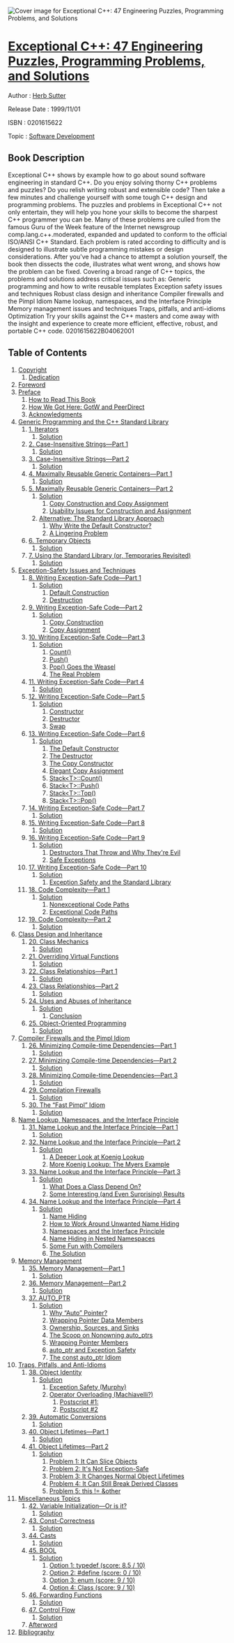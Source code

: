 ![Cover image for Exceptional C++: 47 Engineering Puzzles, Programming Problems, and Solutions](https://imgdetail.ebookreading.net/cover/cover/software_development/EB0201615622.jpg)

[Exceptional C++: 47 Engineering Puzzles, Programming Problems, and Solutions](https://ebookreading.net/view/book/Exceptional+C%2B%2B%3A+47+Engineering+Puzzles%2C+Programming+Problems%2C+and+Solutions-EB0201615622_1.html "Exceptional C++: 47 Engineering Puzzles, Programming Problems, and Solutions")
====================================================================================================================

Author : [Herb Sutter](https://ebookreading.net/search/author/Herb+Sutter)

Release Date : 1999/11/01

ISBN : 0201615622

Topic : [Software Development](https://ebookreading.net/search/category/software-development)

Book Description
-----------------

Exceptional C++ shows by example how to go about sound software engineering in standard C++. Do you enjoy solving thorny C++ problems and puzzles? Do you relish writing robust and extensible code? Then take a few minutes and challenge yourself with some tough C++ design and programming problems.
The puzzles and problems in Exceptional C++ not only entertain, they will help you hone your skills to become the sharpest C++ programmer you can be. Many of these problems are culled from the famous Guru of the Week feature of the Internet newsgroup comp.lang.c++.moderated, expanded and updated to conform to the official ISO/ANSI C++ Standard.
Each problem is rated according to difficulty and is designed to illustrate subtle programming mistakes or design considerations. After you've had a chance to attempt a solution yourself, the book then dissects the code, illustrates what went wrong, and shows how the problem can be fixed. Covering a broad range of C++ topics, the problems and solutions address critical issues such as:
Generic programming and how to write reusable templates
Exception safety issues and techniques
Robust class design and inheritance
Compiler firewalls and the Pimpl Idiom
Name lookup, namespaces, and the Interface Principle
Memory management issues and techniques
Traps, pitfalls, and anti-idioms
Optimization
Try your skills against the C++ masters and come away with the insight and experience to create more efficient, effective, robust, and portable C++ code.
 0201615622B04062001
              
Table of Contents
-----------------

1. [Copyright](https://ebookreading.net/view/book/Exceptional+C%2B%2B%3A+47+Engineering+Puzzles%2C+Programming+Problems%2C+and+Solutions-EB0201615622_1.html)
    1. [Dedication](https://ebookreading.net/view/book/Exceptional+C%2B%2B%3A+47+Engineering+Puzzles%2C+Programming+Problems%2C+and+Solutions-EB0201615622_1.html#ded01)
1. [Foreword](https://ebookreading.net/view/book/Exceptional+C%2B%2B%3A+47+Engineering+Puzzles%2C+Programming+Problems%2C+and+Solutions-EB0201615622_2.html)
1. [Preface](https://ebookreading.net/view/book/Exceptional+C%2B%2B%3A+47+Engineering+Puzzles%2C+Programming+Problems%2C+and+Solutions-EB0201615622_3.html)
    1. [How to Read This Book](https://ebookreading.net/view/book/Exceptional+C%2B%2B%3A+47+Engineering+Puzzles%2C+Programming+Problems%2C+and+Solutions-EB0201615622_3.html#fmlev1sec1)
    1. [How We Got Here: GotW and PeerDirect](https://ebookreading.net/view/book/Exceptional+C%2B%2B%3A+47+Engineering+Puzzles%2C+Programming+Problems%2C+and+Solutions-EB0201615622_3.html#fmlev1sec3)
    1. [Acknowledgments](https://ebookreading.net/view/book/Exceptional+C%2B%2B%3A+47+Engineering+Puzzles%2C+Programming+Problems%2C+and+Solutions-EB0201615622_3.html#fmlev1sec4)
1. [Generic Programming and the C++ Standard Library](https://ebookreading.net/view/book/Exceptional+C%2B%2B%3A+47+Engineering+Puzzles%2C+Programming+Problems%2C+and+Solutions-EB0201615622_4.html)
    1. [1. Iterators](https://ebookreading.net/view/book/Exceptional+C%2B%2B%3A+47+Engineering+Puzzles%2C+Programming+Problems%2C+and+Solutions-EB0201615622_5.html)
        1. [Solution](https://ebookreading.net/view/book/Exceptional+C%2B%2B%3A+47+Engineering+Puzzles%2C+Programming+Problems%2C+and+Solutions-EB0201615622_5.html#ch01lev1sec1)
    1. [2. Case-Insensitive Strings—Part 1](https://ebookreading.net/view/book/Exceptional+C%2B%2B%3A+47+Engineering+Puzzles%2C+Programming+Problems%2C+and+Solutions-EB0201615622_6.html)
        1. [Solution](https://ebookreading.net/view/book/Exceptional+C%2B%2B%3A+47+Engineering+Puzzles%2C+Programming+Problems%2C+and+Solutions-EB0201615622_6.html#ch02lev1sec1)
    1. [3. Case-Insensitive Strings—Part 2](https://ebookreading.net/view/book/Exceptional+C%2B%2B%3A+47+Engineering+Puzzles%2C+Programming+Problems%2C+and+Solutions-EB0201615622_7.html)
        1. [Solution](https://ebookreading.net/view/book/Exceptional+C%2B%2B%3A+47+Engineering+Puzzles%2C+Programming+Problems%2C+and+Solutions-EB0201615622_7.html#ch03lev1sec1)
    1. [4. Maximally Reusable Generic Containers—Part 1](https://ebookreading.net/view/book/Exceptional+C%2B%2B%3A+47+Engineering+Puzzles%2C+Programming+Problems%2C+and+Solutions-EB0201615622_8.html)
        1. [Solution](https://ebookreading.net/view/book/Exceptional+C%2B%2B%3A+47+Engineering+Puzzles%2C+Programming+Problems%2C+and+Solutions-EB0201615622_8.html#ch04lev1sec1)
    1. [5. Maximally Reusable Generic Containers—Part 2](https://ebookreading.net/view/book/Exceptional+C%2B%2B%3A+47+Engineering+Puzzles%2C+Programming+Problems%2C+and+Solutions-EB0201615622_9.html)
        1. [Solution](https://ebookreading.net/view/book/Exceptional+C%2B%2B%3A+47+Engineering+Puzzles%2C+Programming+Problems%2C+and+Solutions-EB0201615622_9.html#ch05lev1sec1)
            1. [Copy Construction and Copy Assignment](https://ebookreading.net/view/book/Exceptional+C%2B%2B%3A+47+Engineering+Puzzles%2C+Programming+Problems%2C+and+Solutions-EB0201615622_9.html#ch05lev2sec1)
            1. [Usability Issues for Construction and Assignment](https://ebookreading.net/view/book/Exceptional+C%2B%2B%3A+47+Engineering+Puzzles%2C+Programming+Problems%2C+and+Solutions-EB0201615622_9.html#ch05lev2sec2)
        1. [Alternative: The Standard Library Approach](https://ebookreading.net/view/book/Exceptional+C%2B%2B%3A+47+Engineering+Puzzles%2C+Programming+Problems%2C+and+Solutions-EB0201615622_9.html#ch05lev1sec2)
            1. [Why Write the Default Constructor?](https://ebookreading.net/view/book/Exceptional+C%2B%2B%3A+47+Engineering+Puzzles%2C+Programming+Problems%2C+and+Solutions-EB0201615622_9.html#ch05lev2sec3)
            1. [A Lingering Problem](https://ebookreading.net/view/book/Exceptional+C%2B%2B%3A+47+Engineering+Puzzles%2C+Programming+Problems%2C+and+Solutions-EB0201615622_9.html#ch05lev2sec4)
    1. [6. Temporary Objects](https://ebookreading.net/view/book/Exceptional+C%2B%2B%3A+47+Engineering+Puzzles%2C+Programming+Problems%2C+and+Solutions-EB0201615622_10.html)
        1. [Solution](https://ebookreading.net/view/book/Exceptional+C%2B%2B%3A+47+Engineering+Puzzles%2C+Programming+Problems%2C+and+Solutions-EB0201615622_10.html#ch06lev1sec1)
    1. [7. Using the Standard Library (or, Temporaries Revisited)](https://ebookreading.net/view/book/Exceptional+C%2B%2B%3A+47+Engineering+Puzzles%2C+Programming+Problems%2C+and+Solutions-EB0201615622_11.html)
        1. [Solution](https://ebookreading.net/view/book/Exceptional+C%2B%2B%3A+47+Engineering+Puzzles%2C+Programming+Problems%2C+and+Solutions-EB0201615622_11.html#ch07lev1sec1)
1. [Exception-Safety Issues and Techniques](https://ebookreading.net/view/book/Exceptional+C%2B%2B%3A+47+Engineering+Puzzles%2C+Programming+Problems%2C+and+Solutions-EB0201615622_12.html)
    1. [8. Writing Exception-Safe Code—Part 1](https://ebookreading.net/view/book/Exceptional+C%2B%2B%3A+47+Engineering+Puzzles%2C+Programming+Problems%2C+and+Solutions-EB0201615622_13.html)
        1. [Solution](https://ebookreading.net/view/book/Exceptional+C%2B%2B%3A+47+Engineering+Puzzles%2C+Programming+Problems%2C+and+Solutions-EB0201615622_13.html#ch08lev1sec1)
            1. [Default Construction](https://ebookreading.net/view/book/Exceptional+C%2B%2B%3A+47+Engineering+Puzzles%2C+Programming+Problems%2C+and+Solutions-EB0201615622_13.html#ch08lev2sec1)
            1. [Destruction](https://ebookreading.net/view/book/Exceptional+C%2B%2B%3A+47+Engineering+Puzzles%2C+Programming+Problems%2C+and+Solutions-EB0201615622_13.html#ch08lev2sec2)
    1. [9. Writing Exception-Safe Code—Part 2](https://ebookreading.net/view/book/Exceptional+C%2B%2B%3A+47+Engineering+Puzzles%2C+Programming+Problems%2C+and+Solutions-EB0201615622_14.html)
        1. [Solution](https://ebookreading.net/view/book/Exceptional+C%2B%2B%3A+47+Engineering+Puzzles%2C+Programming+Problems%2C+and+Solutions-EB0201615622_14.html#ch09lev1sec1)
            1. [Copy Construction](https://ebookreading.net/view/book/Exceptional+C%2B%2B%3A+47+Engineering+Puzzles%2C+Programming+Problems%2C+and+Solutions-EB0201615622_14.html#ch09lev2sec1)
            1. [Copy Assignment](https://ebookreading.net/view/book/Exceptional+C%2B%2B%3A+47+Engineering+Puzzles%2C+Programming+Problems%2C+and+Solutions-EB0201615622_14.html#ch09lev2sec2)
    1. [10. Writing Exception-Safe Code—Part 3](https://ebookreading.net/view/book/Exceptional+C%2B%2B%3A+47+Engineering+Puzzles%2C+Programming+Problems%2C+and+Solutions-EB0201615622_15.html)
        1. [Solution](https://ebookreading.net/view/book/Exceptional+C%2B%2B%3A+47+Engineering+Puzzles%2C+Programming+Problems%2C+and+Solutions-EB0201615622_15.html#ch10lev1sec1)
            1. [Count()](https://ebookreading.net/view/book/Exceptional+C%2B%2B%3A+47+Engineering+Puzzles%2C+Programming+Problems%2C+and+Solutions-EB0201615622_15.html#ch10lev2sec1)
            1. [Push()](https://ebookreading.net/view/book/Exceptional+C%2B%2B%3A+47+Engineering+Puzzles%2C+Programming+Problems%2C+and+Solutions-EB0201615622_15.html#ch10lev2sec2)
            1. [Pop() Goes the Weasel](https://ebookreading.net/view/book/Exceptional+C%2B%2B%3A+47+Engineering+Puzzles%2C+Programming+Problems%2C+and+Solutions-EB0201615622_15.html#ch10lev2sec3)
            1. [The Real Problem](https://ebookreading.net/view/book/Exceptional+C%2B%2B%3A+47+Engineering+Puzzles%2C+Programming+Problems%2C+and+Solutions-EB0201615622_15.html#ch10lev2sec4)
    1. [11. Writing Exception-Safe Code—Part 4](https://ebookreading.net/view/book/Exceptional+C%2B%2B%3A+47+Engineering+Puzzles%2C+Programming+Problems%2C+and+Solutions-EB0201615622_16.html)
        1. [Solution](https://ebookreading.net/view/book/Exceptional+C%2B%2B%3A+47+Engineering+Puzzles%2C+Programming+Problems%2C+and+Solutions-EB0201615622_16.html#ch11lev1sec1)
    1. [12. Writing Exception-Safe Code—Part 5](https://ebookreading.net/view/book/Exceptional+C%2B%2B%3A+47+Engineering+Puzzles%2C+Programming+Problems%2C+and+Solutions-EB0201615622_17.html)
        1. [Solution](https://ebookreading.net/view/book/Exceptional+C%2B%2B%3A+47+Engineering+Puzzles%2C+Programming+Problems%2C+and+Solutions-EB0201615622_17.html#ch12lev1sec1)
            1. [Constructor](https://ebookreading.net/view/book/Exceptional+C%2B%2B%3A+47+Engineering+Puzzles%2C+Programming+Problems%2C+and+Solutions-EB0201615622_17.html#ch12lev2sec1)
            1. [Destructor](https://ebookreading.net/view/book/Exceptional+C%2B%2B%3A+47+Engineering+Puzzles%2C+Programming+Problems%2C+and+Solutions-EB0201615622_17.html#ch12lev2sec2)
            1. [Swap](https://ebookreading.net/view/book/Exceptional+C%2B%2B%3A+47+Engineering+Puzzles%2C+Programming+Problems%2C+and+Solutions-EB0201615622_17.html#ch12lev2sec3)
    1. [13. Writing Exception-Safe Code—Part 6](https://ebookreading.net/view/book/Exceptional+C%2B%2B%3A+47+Engineering+Puzzles%2C+Programming+Problems%2C+and+Solutions-EB0201615622_18.html)
        1. [Solution](https://ebookreading.net/view/book/Exceptional+C%2B%2B%3A+47+Engineering+Puzzles%2C+Programming+Problems%2C+and+Solutions-EB0201615622_18.html#ch13lev1sec1)
            1. [The Default Constructor](https://ebookreading.net/view/book/Exceptional+C%2B%2B%3A+47+Engineering+Puzzles%2C+Programming+Problems%2C+and+Solutions-EB0201615622_18.html#ch13lev2sec1)
            1. [The Destructor](https://ebookreading.net/view/book/Exceptional+C%2B%2B%3A+47+Engineering+Puzzles%2C+Programming+Problems%2C+and+Solutions-EB0201615622_18.html#ch13lev2sec2)
            1. [The Copy Constructor](https://ebookreading.net/view/book/Exceptional+C%2B%2B%3A+47+Engineering+Puzzles%2C+Programming+Problems%2C+and+Solutions-EB0201615622_18.html#ch13lev2sec3)
            1. [Elegant Copy Assignment](https://ebookreading.net/view/book/Exceptional+C%2B%2B%3A+47+Engineering+Puzzles%2C+Programming+Problems%2C+and+Solutions-EB0201615622_18.html#ch13lev2sec4)
            1. [Stack&lt;T&gt;::Count()](https://ebookreading.net/view/book/Exceptional+C%2B%2B%3A+47+Engineering+Puzzles%2C+Programming+Problems%2C+and+Solutions-EB0201615622_18.html#ch13lev2sec5)
            1. [Stack&lt;T&gt;::Push()](https://ebookreading.net/view/book/Exceptional+C%2B%2B%3A+47+Engineering+Puzzles%2C+Programming+Problems%2C+and+Solutions-EB0201615622_18.html#ch13lev2sec6)
            1. [Stack&lt;T&gt;::Top()](https://ebookreading.net/view/book/Exceptional+C%2B%2B%3A+47+Engineering+Puzzles%2C+Programming+Problems%2C+and+Solutions-EB0201615622_18.html#ch13lev2sec7)
            1. [Stack&lt;T&gt;::Pop()](https://ebookreading.net/view/book/Exceptional+C%2B%2B%3A+47+Engineering+Puzzles%2C+Programming+Problems%2C+and+Solutions-EB0201615622_18.html#ch13lev2sec8)
    1. [14. Writing Exception-Safe Code—Part 7](https://ebookreading.net/view/book/Exceptional+C%2B%2B%3A+47+Engineering+Puzzles%2C+Programming+Problems%2C+and+Solutions-EB0201615622_19.html)
        1. [Solution](https://ebookreading.net/view/book/Exceptional+C%2B%2B%3A+47+Engineering+Puzzles%2C+Programming+Problems%2C+and+Solutions-EB0201615622_19.html#ch14lev1sec1)
    1. [15. Writing Exception-Safe Code—Part 8](https://ebookreading.net/view/book/Exceptional+C%2B%2B%3A+47+Engineering+Puzzles%2C+Programming+Problems%2C+and+Solutions-EB0201615622_20.html)
        1. [Solution](https://ebookreading.net/view/book/Exceptional+C%2B%2B%3A+47+Engineering+Puzzles%2C+Programming+Problems%2C+and+Solutions-EB0201615622_20.html#ch15lev1sec1)
    1. [16. Writing Exception-Safe Code—Part 9](https://ebookreading.net/view/book/Exceptional+C%2B%2B%3A+47+Engineering+Puzzles%2C+Programming+Problems%2C+and+Solutions-EB0201615622_21.html)
        1. [Solution](https://ebookreading.net/view/book/Exceptional+C%2B%2B%3A+47+Engineering+Puzzles%2C+Programming+Problems%2C+and+Solutions-EB0201615622_21.html#ch16lev1sec1)
            1. [Destructors That Throw and Why They&#39;re Evil](https://ebookreading.net/view/book/Exceptional+C%2B%2B%3A+47+Engineering+Puzzles%2C+Programming+Problems%2C+and+Solutions-EB0201615622_21.html#ch16lev2sec1)
            1. [Safe Exceptions](https://ebookreading.net/view/book/Exceptional+C%2B%2B%3A+47+Engineering+Puzzles%2C+Programming+Problems%2C+and+Solutions-EB0201615622_21.html#ch16lev2sec2)
    1. [17. Writing Exception-Safe Code—Part 10](https://ebookreading.net/view/book/Exceptional+C%2B%2B%3A+47+Engineering+Puzzles%2C+Programming+Problems%2C+and+Solutions-EB0201615622_22.html)
        1. [Solution](https://ebookreading.net/view/book/Exceptional+C%2B%2B%3A+47+Engineering+Puzzles%2C+Programming+Problems%2C+and+Solutions-EB0201615622_22.html#ch17lev1sec1)
            1. [Exception Safety and the Standard Library](https://ebookreading.net/view/book/Exceptional+C%2B%2B%3A+47+Engineering+Puzzles%2C+Programming+Problems%2C+and+Solutions-EB0201615622_22.html#ch17lev2sec1)
    1. [18. Code Complexity—Part 1](https://ebookreading.net/view/book/Exceptional+C%2B%2B%3A+47+Engineering+Puzzles%2C+Programming+Problems%2C+and+Solutions-EB0201615622_23.html)
        1. [Solution](https://ebookreading.net/view/book/Exceptional+C%2B%2B%3A+47+Engineering+Puzzles%2C+Programming+Problems%2C+and+Solutions-EB0201615622_23.html#ch18lev1sec1)
            1. [Nonexceptional Code Paths](https://ebookreading.net/view/book/Exceptional+C%2B%2B%3A+47+Engineering+Puzzles%2C+Programming+Problems%2C+and+Solutions-EB0201615622_23.html#ch18lev2sec1)
            1. [Exceptional Code Paths](https://ebookreading.net/view/book/Exceptional+C%2B%2B%3A+47+Engineering+Puzzles%2C+Programming+Problems%2C+and+Solutions-EB0201615622_23.html#ch18lev2sec2)
    1. [19. Code Complexity—Part 2](https://ebookreading.net/view/book/Exceptional+C%2B%2B%3A+47+Engineering+Puzzles%2C+Programming+Problems%2C+and+Solutions-EB0201615622_24.html)
        1. [Solution](https://ebookreading.net/view/book/Exceptional+C%2B%2B%3A+47+Engineering+Puzzles%2C+Programming+Problems%2C+and+Solutions-EB0201615622_24.html#ch19lev1sec1)
1. [Class Design and Inheritance](https://ebookreading.net/view/book/Exceptional+C%2B%2B%3A+47+Engineering+Puzzles%2C+Programming+Problems%2C+and+Solutions-EB0201615622_25.html)
    1. [20. Class Mechanics](https://ebookreading.net/view/book/Exceptional+C%2B%2B%3A+47+Engineering+Puzzles%2C+Programming+Problems%2C+and+Solutions-EB0201615622_26.html)
        1. [Solution](https://ebookreading.net/view/book/Exceptional+C%2B%2B%3A+47+Engineering+Puzzles%2C+Programming+Problems%2C+and+Solutions-EB0201615622_26.html#ch20lev1sec1)
    1. [21. Overriding Virtual Functions](https://ebookreading.net/view/book/Exceptional+C%2B%2B%3A+47+Engineering+Puzzles%2C+Programming+Problems%2C+and+Solutions-EB0201615622_27.html)
        1. [Solution](https://ebookreading.net/view/book/Exceptional+C%2B%2B%3A+47+Engineering+Puzzles%2C+Programming+Problems%2C+and+Solutions-EB0201615622_27.html#ch21lev1sec1)
    1. [22. Class Relationships—Part 1](https://ebookreading.net/view/book/Exceptional+C%2B%2B%3A+47+Engineering+Puzzles%2C+Programming+Problems%2C+and+Solutions-EB0201615622_28.html)
        1. [Solution](https://ebookreading.net/view/book/Exceptional+C%2B%2B%3A+47+Engineering+Puzzles%2C+Programming+Problems%2C+and+Solutions-EB0201615622_28.html#ch22lev1sec1)
    1. [23. Class Relationships—Part 2](https://ebookreading.net/view/book/Exceptional+C%2B%2B%3A+47+Engineering+Puzzles%2C+Programming+Problems%2C+and+Solutions-EB0201615622_29.html)
        1. [Solution](https://ebookreading.net/view/book/Exceptional+C%2B%2B%3A+47+Engineering+Puzzles%2C+Programming+Problems%2C+and+Solutions-EB0201615622_29.html#ch23lev1sec1)
    1. [24. Uses and Abuses of Inheritance](https://ebookreading.net/view/book/Exceptional+C%2B%2B%3A+47+Engineering+Puzzles%2C+Programming+Problems%2C+and+Solutions-EB0201615622_30.html)
        1. [Solution](https://ebookreading.net/view/book/Exceptional+C%2B%2B%3A+47+Engineering+Puzzles%2C+Programming+Problems%2C+and+Solutions-EB0201615622_30.html#ch24lev1sec1)
            1. [Conclusion](https://ebookreading.net/view/book/Exceptional+C%2B%2B%3A+47+Engineering+Puzzles%2C+Programming+Problems%2C+and+Solutions-EB0201615622_30.html#ch24lev2sec1)
    1. [25. Object-Oriented Programming](https://ebookreading.net/view/book/Exceptional+C%2B%2B%3A+47+Engineering+Puzzles%2C+Programming+Problems%2C+and+Solutions-EB0201615622_31.html)
        1. [Solution](https://ebookreading.net/view/book/Exceptional+C%2B%2B%3A+47+Engineering+Puzzles%2C+Programming+Problems%2C+and+Solutions-EB0201615622_31.html#ch25lev1sec1)
1. [Compiler Firewalls and the Pimpl Idiom](https://ebookreading.net/view/book/Exceptional+C%2B%2B%3A+47+Engineering+Puzzles%2C+Programming+Problems%2C+and+Solutions-EB0201615622_32.html)
    1. [26. Minimizing Compile-time Dependencies—Part 1](https://ebookreading.net/view/book/Exceptional+C%2B%2B%3A+47+Engineering+Puzzles%2C+Programming+Problems%2C+and+Solutions-EB0201615622_33.html)
        1. [Solution](https://ebookreading.net/view/book/Exceptional+C%2B%2B%3A+47+Engineering+Puzzles%2C+Programming+Problems%2C+and+Solutions-EB0201615622_33.html#ch26lev1sec1)
    1. [27. Minimizing Compile-time Dependencies—Part 2](https://ebookreading.net/view/book/Exceptional+C%2B%2B%3A+47+Engineering+Puzzles%2C+Programming+Problems%2C+and+Solutions-EB0201615622_34.html)
        1. [Solution](https://ebookreading.net/view/book/Exceptional+C%2B%2B%3A+47+Engineering+Puzzles%2C+Programming+Problems%2C+and+Solutions-EB0201615622_34.html#ch27lev1sec1)
    1. [28. Minimizing Compile-time Dependencies—Part 3](https://ebookreading.net/view/book/Exceptional+C%2B%2B%3A+47+Engineering+Puzzles%2C+Programming+Problems%2C+and+Solutions-EB0201615622_35.html)
        1. [Solution](https://ebookreading.net/view/book/Exceptional+C%2B%2B%3A+47+Engineering+Puzzles%2C+Programming+Problems%2C+and+Solutions-EB0201615622_35.html#ch28lev1sec1)
    1. [29. Compilation Firewalls](https://ebookreading.net/view/book/Exceptional+C%2B%2B%3A+47+Engineering+Puzzles%2C+Programming+Problems%2C+and+Solutions-EB0201615622_36.html)
        1. [Solution](https://ebookreading.net/view/book/Exceptional+C%2B%2B%3A+47+Engineering+Puzzles%2C+Programming+Problems%2C+and+Solutions-EB0201615622_36.html#ch29lev1sec1)
    1. [30. The “Fast Pimpl” Idiom](https://ebookreading.net/view/book/Exceptional+C%2B%2B%3A+47+Engineering+Puzzles%2C+Programming+Problems%2C+and+Solutions-EB0201615622_37.html)
        1. [Solution](https://ebookreading.net/view/book/Exceptional+C%2B%2B%3A+47+Engineering+Puzzles%2C+Programming+Problems%2C+and+Solutions-EB0201615622_37.html#ch30lev1sec1)
1. [Name Lookup, Namespaces, and the Interface Principle](https://ebookreading.net/view/book/Exceptional+C%2B%2B%3A+47+Engineering+Puzzles%2C+Programming+Problems%2C+and+Solutions-EB0201615622_38.html)
    1. [31. Name Lookup and the Interface Principle—Part 1](https://ebookreading.net/view/book/Exceptional+C%2B%2B%3A+47+Engineering+Puzzles%2C+Programming+Problems%2C+and+Solutions-EB0201615622_39.html)
        1. [Solution](https://ebookreading.net/view/book/Exceptional+C%2B%2B%3A+47+Engineering+Puzzles%2C+Programming+Problems%2C+and+Solutions-EB0201615622_39.html#ch31lev1sec1)
    1. [32. Name Lookup and the Interface Principle—Part 2](https://ebookreading.net/view/book/Exceptional+C%2B%2B%3A+47+Engineering+Puzzles%2C+Programming+Problems%2C+and+Solutions-EB0201615622_40.html)
        1. [Solution](https://ebookreading.net/view/book/Exceptional+C%2B%2B%3A+47+Engineering+Puzzles%2C+Programming+Problems%2C+and+Solutions-EB0201615622_40.html#ch32lev1sec1)
            1. [A Deeper Look at Koenig Lookup](https://ebookreading.net/view/book/Exceptional+C%2B%2B%3A+47+Engineering+Puzzles%2C+Programming+Problems%2C+and+Solutions-EB0201615622_40.html#ch32lev2sec1)
            1. [More Koenig Lookup: The Myers Example](https://ebookreading.net/view/book/Exceptional+C%2B%2B%3A+47+Engineering+Puzzles%2C+Programming+Problems%2C+and+Solutions-EB0201615622_40.html#ch32lev2sec2)
    1. [33. Name Lookup and the Interface Principle—Part 3](https://ebookreading.net/view/book/Exceptional+C%2B%2B%3A+47+Engineering+Puzzles%2C+Programming+Problems%2C+and+Solutions-EB0201615622_41.html)
        1. [Solution](https://ebookreading.net/view/book/Exceptional+C%2B%2B%3A+47+Engineering+Puzzles%2C+Programming+Problems%2C+and+Solutions-EB0201615622_41.html#ch33lev1sec2)
            1. [What Does a Class Depend On?](https://ebookreading.net/view/book/Exceptional+C%2B%2B%3A+47+Engineering+Puzzles%2C+Programming+Problems%2C+and+Solutions-EB0201615622_41.html#ch33lev2sec1)
            1. [Some Interesting (and Even Surprising) Results](https://ebookreading.net/view/book/Exceptional+C%2B%2B%3A+47+Engineering+Puzzles%2C+Programming+Problems%2C+and+Solutions-EB0201615622_41.html#ch33lev2sec2)
    1. [34. Name Lookup and the Interface Principle—Part 4](https://ebookreading.net/view/book/Exceptional+C%2B%2B%3A+47+Engineering+Puzzles%2C+Programming+Problems%2C+and+Solutions-EB0201615622_42.html)
        1. [Solution](https://ebookreading.net/view/book/Exceptional+C%2B%2B%3A+47+Engineering+Puzzles%2C+Programming+Problems%2C+and+Solutions-EB0201615622_42.html#ch34lev1sec1)
            1. [Name Hiding](https://ebookreading.net/view/book/Exceptional+C%2B%2B%3A+47+Engineering+Puzzles%2C+Programming+Problems%2C+and+Solutions-EB0201615622_42.html#ch34lev2sec1)
            1. [How to Work Around Unwanted Name Hiding](https://ebookreading.net/view/book/Exceptional+C%2B%2B%3A+47+Engineering+Puzzles%2C+Programming+Problems%2C+and+Solutions-EB0201615622_42.html#ch34lev2sec2)
            1. [Namespaces and the Interface Principle](https://ebookreading.net/view/book/Exceptional+C%2B%2B%3A+47+Engineering+Puzzles%2C+Programming+Problems%2C+and+Solutions-EB0201615622_42.html#ch34lev2sec3)
            1. [Name Hiding in Nested Namespaces](https://ebookreading.net/view/book/Exceptional+C%2B%2B%3A+47+Engineering+Puzzles%2C+Programming+Problems%2C+and+Solutions-EB0201615622_42.html#ch34lev2sec4)
            1. [Some Fun with Compilers](https://ebookreading.net/view/book/Exceptional+C%2B%2B%3A+47+Engineering+Puzzles%2C+Programming+Problems%2C+and+Solutions-EB0201615622_42.html#ch34lev2sec5)
            1. [The Solution](https://ebookreading.net/view/book/Exceptional+C%2B%2B%3A+47+Engineering+Puzzles%2C+Programming+Problems%2C+and+Solutions-EB0201615622_42.html#ch34lev2sec6)
1. [Memory Management](https://ebookreading.net/view/book/Exceptional+C%2B%2B%3A+47+Engineering+Puzzles%2C+Programming+Problems%2C+and+Solutions-EB0201615622_43.html)
    1. [35. Memory Management—Part 1](https://ebookreading.net/view/book/Exceptional+C%2B%2B%3A+47+Engineering+Puzzles%2C+Programming+Problems%2C+and+Solutions-EB0201615622_44.html)
        1. [Solution](https://ebookreading.net/view/book/Exceptional+C%2B%2B%3A+47+Engineering+Puzzles%2C+Programming+Problems%2C+and+Solutions-EB0201615622_44.html#ch35lev1sec1)
    1. [36. Memory Management—Part 2](https://ebookreading.net/view/book/Exceptional+C%2B%2B%3A+47+Engineering+Puzzles%2C+Programming+Problems%2C+and+Solutions-EB0201615622_45.html)
        1. [Solution](https://ebookreading.net/view/book/Exceptional+C%2B%2B%3A+47+Engineering+Puzzles%2C+Programming+Problems%2C+and+Solutions-EB0201615622_45.html#ch36lev1sec1)
    1. [37. AUTO_PTR](https://ebookreading.net/view/book/Exceptional+C%2B%2B%3A+47+Engineering+Puzzles%2C+Programming+Problems%2C+and+Solutions-EB0201615622_46.html)
        1. [Solution](https://ebookreading.net/view/book/Exceptional+C%2B%2B%3A+47+Engineering+Puzzles%2C+Programming+Problems%2C+and+Solutions-EB0201615622_46.html#ch37lev1sec1)
            1. [Why “Auto” Pointer?](https://ebookreading.net/view/book/Exceptional+C%2B%2B%3A+47+Engineering+Puzzles%2C+Programming+Problems%2C+and+Solutions-EB0201615622_46.html#ch37lev2sec1)
            1. [Wrapping Pointer Data Members](https://ebookreading.net/view/book/Exceptional+C%2B%2B%3A+47+Engineering+Puzzles%2C+Programming+Problems%2C+and+Solutions-EB0201615622_46.html#ch37lev2sec2)
            1. [Ownership, Sources, and Sinks](https://ebookreading.net/view/book/Exceptional+C%2B%2B%3A+47+Engineering+Puzzles%2C+Programming+Problems%2C+and+Solutions-EB0201615622_46.html#ch37lev2sec3)
            1. [The Scoop on Nonowning auto_ptrs](https://ebookreading.net/view/book/Exceptional+C%2B%2B%3A+47+Engineering+Puzzles%2C+Programming+Problems%2C+and+Solutions-EB0201615622_46.html#ch37lev2sec4)
            1. [Wrapping Pointer Members](https://ebookreading.net/view/book/Exceptional+C%2B%2B%3A+47+Engineering+Puzzles%2C+Programming+Problems%2C+and+Solutions-EB0201615622_46.html#ch37lev2sec5)
            1. [auto_ptr and Exception Safety](https://ebookreading.net/view/book/Exceptional+C%2B%2B%3A+47+Engineering+Puzzles%2C+Programming+Problems%2C+and+Solutions-EB0201615622_46.html#ch37lev2sec6)
            1. [The const auto_ptr Idiom](https://ebookreading.net/view/book/Exceptional+C%2B%2B%3A+47+Engineering+Puzzles%2C+Programming+Problems%2C+and+Solutions-EB0201615622_46.html#ch37lev2sec7)
1. [Traps, Pitfalls, and Anti-Idioms](https://ebookreading.net/view/book/Exceptional+C%2B%2B%3A+47+Engineering+Puzzles%2C+Programming+Problems%2C+and+Solutions-EB0201615622_47.html)
    1. [38. Object Identity](https://ebookreading.net/view/book/Exceptional+C%2B%2B%3A+47+Engineering+Puzzles%2C+Programming+Problems%2C+and+Solutions-EB0201615622_48.html)
        1. [Solution](https://ebookreading.net/view/book/Exceptional+C%2B%2B%3A+47+Engineering+Puzzles%2C+Programming+Problems%2C+and+Solutions-EB0201615622_48.html#ch38lev1sec1)
            1. [Exception Safety (Murphy)](https://ebookreading.net/view/book/Exceptional+C%2B%2B%3A+47+Engineering+Puzzles%2C+Programming+Problems%2C+and+Solutions-EB0201615622_48.html#ch38lev2sec1)
            1. [Operator Overloading (Machiavelli?)](https://ebookreading.net/view/book/Exceptional+C%2B%2B%3A+47+Engineering+Puzzles%2C+Programming+Problems%2C+and+Solutions-EB0201615622_48.html#ch38lev2sec2)
                1. [Postscript #1:](https://ebookreading.net/view/book/Exceptional+C%2B%2B%3A+47+Engineering+Puzzles%2C+Programming+Problems%2C+and+Solutions-EB0201615622_48.html#ch38lev3sec1)
                1. [Postscript #2](https://ebookreading.net/view/book/Exceptional+C%2B%2B%3A+47+Engineering+Puzzles%2C+Programming+Problems%2C+and+Solutions-EB0201615622_48.html#ch38lev3sec2)
    1. [39. Automatic Conversions](https://ebookreading.net/view/book/Exceptional+C%2B%2B%3A+47+Engineering+Puzzles%2C+Programming+Problems%2C+and+Solutions-EB0201615622_49.html)
        1. [Solution](https://ebookreading.net/view/book/Exceptional+C%2B%2B%3A+47+Engineering+Puzzles%2C+Programming+Problems%2C+and+Solutions-EB0201615622_49.html#ch39lev1sec1)
    1. [40. Object Lifetimes—Part 1](https://ebookreading.net/view/book/Exceptional+C%2B%2B%3A+47+Engineering+Puzzles%2C+Programming+Problems%2C+and+Solutions-EB0201615622_50.html)
        1. [Solution](https://ebookreading.net/view/book/Exceptional+C%2B%2B%3A+47+Engineering+Puzzles%2C+Programming+Problems%2C+and+Solutions-EB0201615622_50.html#ch40lev1sec1)
    1. [41. Object Lifetimes—Part 2](https://ebookreading.net/view/book/Exceptional+C%2B%2B%3A+47+Engineering+Puzzles%2C+Programming+Problems%2C+and+Solutions-EB0201615622_51.html)
        1. [Solution](https://ebookreading.net/view/book/Exceptional+C%2B%2B%3A+47+Engineering+Puzzles%2C+Programming+Problems%2C+and+Solutions-EB0201615622_51.html#ch41lev1sec1)
            1. [Problem 1: It Can Slice Objects](https://ebookreading.net/view/book/Exceptional+C%2B%2B%3A+47+Engineering+Puzzles%2C+Programming+Problems%2C+and+Solutions-EB0201615622_51.html#ch41lev2sec1)
            1. [Problem 2: It&#39;s Not Exception-Safe](https://ebookreading.net/view/book/Exceptional+C%2B%2B%3A+47+Engineering+Puzzles%2C+Programming+Problems%2C+and+Solutions-EB0201615622_51.html#ch41lev2sec2)
            1. [Problem 3: It Changes Normal Object Lifetimes](https://ebookreading.net/view/book/Exceptional+C%2B%2B%3A+47+Engineering+Puzzles%2C+Programming+Problems%2C+and+Solutions-EB0201615622_51.html#ch41lev2sec3)
            1. [Problem 4: It Can Still Break Derived Classes](https://ebookreading.net/view/book/Exceptional+C%2B%2B%3A+47+Engineering+Puzzles%2C+Programming+Problems%2C+and+Solutions-EB0201615622_51.html#ch41lev2sec4)
            1. [Problem 5: this != &amp;other](https://ebookreading.net/view/book/Exceptional+C%2B%2B%3A+47+Engineering+Puzzles%2C+Programming+Problems%2C+and+Solutions-EB0201615622_51.html#ch41lev2sec5)
1. [Miscellaneous Topics](https://ebookreading.net/view/book/Exceptional+C%2B%2B%3A+47+Engineering+Puzzles%2C+Programming+Problems%2C+and+Solutions-EB0201615622_52.html)
    1. [42. Variable Initialization—Or is it?](https://ebookreading.net/view/book/Exceptional+C%2B%2B%3A+47+Engineering+Puzzles%2C+Programming+Problems%2C+and+Solutions-EB0201615622_53.html)
        1. [Solution](https://ebookreading.net/view/book/Exceptional+C%2B%2B%3A+47+Engineering+Puzzles%2C+Programming+Problems%2C+and+Solutions-EB0201615622_53.html#ch42lev1sec1)
    1. [43. Const-Correctness](https://ebookreading.net/view/book/Exceptional+C%2B%2B%3A+47+Engineering+Puzzles%2C+Programming+Problems%2C+and+Solutions-EB0201615622_54.html)
        1. [Solution](https://ebookreading.net/view/book/Exceptional+C%2B%2B%3A+47+Engineering+Puzzles%2C+Programming+Problems%2C+and+Solutions-EB0201615622_54.html#ch43lev1sec1)
    1. [44. Casts](https://ebookreading.net/view/book/Exceptional+C%2B%2B%3A+47+Engineering+Puzzles%2C+Programming+Problems%2C+and+Solutions-EB0201615622_55.html)
        1. [Solution](https://ebookreading.net/view/book/Exceptional+C%2B%2B%3A+47+Engineering+Puzzles%2C+Programming+Problems%2C+and+Solutions-EB0201615622_55.html#ch44lev1sec1)
    1. [45. BOOL](https://ebookreading.net/view/book/Exceptional+C%2B%2B%3A+47+Engineering+Puzzles%2C+Programming+Problems%2C+and+Solutions-EB0201615622_56.html)
        1. [Solution](https://ebookreading.net/view/book/Exceptional+C%2B%2B%3A+47+Engineering+Puzzles%2C+Programming+Problems%2C+and+Solutions-EB0201615622_56.html#ch45lev1sec1)
            1. [Option 1: typedef (score: 8.5 / 10)](https://ebookreading.net/view/book/Exceptional+C%2B%2B%3A+47+Engineering+Puzzles%2C+Programming+Problems%2C+and+Solutions-EB0201615622_56.html#ch45lev2sec1)
            1. [Option 2: #define (score: 0 / 10)](https://ebookreading.net/view/book/Exceptional+C%2B%2B%3A+47+Engineering+Puzzles%2C+Programming+Problems%2C+and+Solutions-EB0201615622_56.html#ch45lev2sec2)
            1. [Option 3: enum (score: 9 / 10)](https://ebookreading.net/view/book/Exceptional+C%2B%2B%3A+47+Engineering+Puzzles%2C+Programming+Problems%2C+and+Solutions-EB0201615622_56.html#ch45lev2sec3)
            1. [Option 4: Class (score: 9 / 10)](https://ebookreading.net/view/book/Exceptional+C%2B%2B%3A+47+Engineering+Puzzles%2C+Programming+Problems%2C+and+Solutions-EB0201615622_56.html#ch45lev2sec4)
    1. [46. Forwarding Functions](https://ebookreading.net/view/book/Exceptional+C%2B%2B%3A+47+Engineering+Puzzles%2C+Programming+Problems%2C+and+Solutions-EB0201615622_57.html)
        1. [Solution](https://ebookreading.net/view/book/Exceptional+C%2B%2B%3A+47+Engineering+Puzzles%2C+Programming+Problems%2C+and+Solutions-EB0201615622_57.html#ch46lev1sec1)
    1. [47. Control Flow](https://ebookreading.net/view/book/Exceptional+C%2B%2B%3A+47+Engineering+Puzzles%2C+Programming+Problems%2C+and+Solutions-EB0201615622_58.html)
        1. [Solution](https://ebookreading.net/view/book/Exceptional+C%2B%2B%3A+47+Engineering+Puzzles%2C+Programming+Problems%2C+and+Solutions-EB0201615622_58.html#ch47lev1sec1)
    1. [Afterword](https://ebookreading.net/view/book/Exceptional+C%2B%2B%3A+47+Engineering+Puzzles%2C+Programming+Problems%2C+and+Solutions-EB0201615622_59.html)
1. [Bibliography](https://ebookreading.net/view/book/Exceptional+C%2B%2B%3A+47+Engineering+Puzzles%2C+Programming+Problems%2C+and+Solutions-EB0201615622_60.html)
